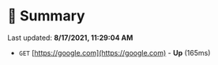 # 📖 Summary
Last updated: **8/17/2021, 11:29:04 AM**

- `GET` [https://google.com](https://google.com) - **Up** (165ms)
